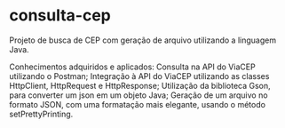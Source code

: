 # consulta-cep
Projeto de busca de CEP com geração de arquivo utilizando a linguagem Java.

Conhecimentos adquiridos e aplicados:
  Consulta na API do ViaCEP utilizando o Postman;
  Integração à API do ViaCEP utilizando as classes HttpClient, HttpRequest e HttpResponse;
  Utilização da biblioteca Gson, para converter um json em um objeto Java;
  Geração de um arquivo no formato JSON, com uma formatação mais elegante, usando o método setPrettyPrinting.
